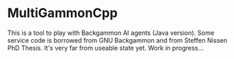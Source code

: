 # MultiGammonCpp
This is a tool to play with Backgammon AI agents (Java version).
Some service code is borrowed from GNU Backgammon and from Steffen Nissen PhD Thesis.
It's very far from useable state yet. Work in progress...

